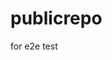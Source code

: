 # publicrepo
for e2e test


































































































































































































































































































































































































































































































